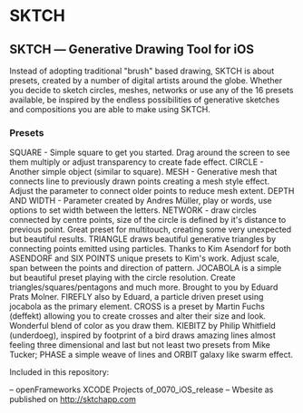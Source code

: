 # SKTCH

## SKTCH –– Generative Drawing Tool for iOS

Instead of adopting traditional "brush" based drawing, SKTCH is about presets, created by a number of digital artists around the globe. Whether you decide to sketch circles, meshes, networks or use any of the 16 presets available, be inspired by the endless possibilities of generative sketches and compositions you are able to make using SKTCH.

### Presets

SQUARE - Simple square to get you started. Drag around the screen to see them multiply or adjust transparency to create fade effect. CIRCLE - Another simple object (similar to square). MESH - Generative mesh that connects line to previously drawn points creating a mesh style effect. Adjust the parameter to connect older points to reduce mesh extent. DEPTH AND WIDTH - Parameter created by Andres Müller, play or words, use options to set width between the letters. NETWORK - draw circles connected by centre points, size of the circle is defined by it's distance to previous point. Great preset for multitouch, creating some very unexpected but beautiful results. TRIANGLE draws beautiful generative triangles by connecting points emitted using particles. Thanks to Kim Asendorf for both ASENDORF and SIX POINTS unique presets to Kim's work. Adjust scale, span between the points and direction of pattern. JOCABOLA is a simple but beautiful preset playing with the circle resolution. Create triangles/squares/pentagons and much more. Brought to you by Eduard Prats Molner. FIREFLY also by Eduard, a particle driven preset using jocabola as the primary element. CROSS is a preset by Martin Fuchs (deffekt) allowing you to create crosses and alter their size and look. Wonderful blend of color as you draw them. KIEBITZ by Philip Whitfield (underdoeg), inspired by footprint of a bird draws amazing lines almost feeling three dimensional and last but not least two presets from Mike Tucker; PHASE a simple weave of lines and ORBIT galaxy like swarm effect.

Included in this repository:

– openFrameworks XCODE Projects of_0070_iOS_release
– Wbesite as published on http://sktchapp.com
